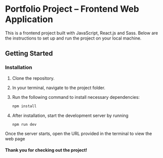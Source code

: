 # Portfolio Project – Frontend Web Application

This is a frontend project built with JavaScript, React.js and Sass. Below are the instructions to set up and run the project on your local machine.

## Getting Started

### Installation

1. Clone the repository.
2. In your terminal, navigate to the project folder.
3. Run the following command to install necessary dependencies:

   ```bash
   npm install
   
4. After installation, start the development server by running

   ```bash
   npm run dev
Once the server starts, open the URL provided in the terminal to view the web page

#### Thank you for checking out the project!
